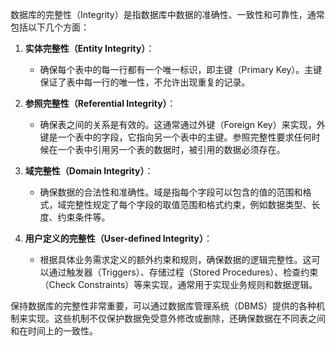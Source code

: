 数据库的完整性（Integrity）是指数据库中数据的准确性、一致性和可靠性，通常包括以下几个方面：

1. **实体完整性（Entity Integrity）**：
    
    - 确保每个表中的每一行都有一个唯一标识，即主键（Primary Key）。主键保证了表中每一行的唯一性，不允许出现重复的记录。
2. **参照完整性（Referential Integrity）**：
    
    - 确保表之间的关系是有效的。这通常通过外键（Foreign Key）来实现，外键是一个表中的字段，它指向另一个表中的主键。参照完整性要求任何时候在一个表中引用另一个表的数据时，被引用的数据必须存在。
3. **域完整性（Domain Integrity）**：
    
    - 确保数据的合法性和准确性。域是指每个字段可以包含的值的范围和格式，域完整性规定了每个字段的取值范围和格式约束，例如数据类型、长度、约束条件等。
4. **用户定义的完整性（User-defined Integrity）**：
    
    - 根据具体业务需求定义的额外约束和规则，确保数据的逻辑完整性。这可以通过触发器（Triggers）、存储过程（Stored Procedures）、检查约束（Check Constraints）等来实现，通常用于实现业务规则和数据逻辑。

保持数据库的完整性非常重要，可以通过数据库管理系统（DBMS）提供的各种机制来实现。这些机制不仅保护数据免受意外修改或删除，还确保数据在不同表之间和在时间上的一致性。